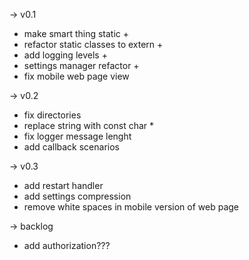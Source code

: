 -> v0.1
- make smart thing static +
- refactor static classes to extern + 
- add logging levels +
- settings manager refactor +
- fix mobile web page view

-> v0.2
- fix directories
- replace string with const char *
- fix logger message lenght
- add callback scenarios

-> v0.3
- add restart handler
- add settings compression
- remove white spaces in mobile version of web page

-> backlog
- add authorization???